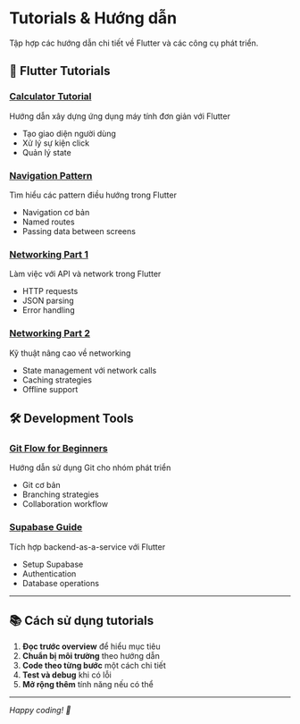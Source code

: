 # Tutorials & Hướng dẫn

Tập hợp các hướng dẫn chi tiết về Flutter và các công cụ phát triển.

## 🚀 Flutter Tutorials

### [Calculator Tutorial](./calculator-tutorial)

Hướng dẫn xây dựng ứng dụng máy tính đơn giản với Flutter

- Tạo giao diện người dùng
- Xử lý sự kiện click
- Quản lý state

### [Navigation Pattern](./navigation-pattern)

Tìm hiểu các pattern điều hướng trong Flutter

- Navigation cơ bản
- Named routes
- Passing data between screens

### [Networking Part 1](./networking-part1)

Làm việc với API và network trong Flutter

- HTTP requests
- JSON parsing
- Error handling

### [Networking Part 2](./networking-part2)

Kỹ thuật nâng cao về networking

- State management với network calls
- Caching strategies
- Offline support

## 🛠️ Development Tools

### [Git Flow for Beginners](./git-flow-team-beginner)

Hướng dẫn sử dụng Git cho nhóm phát triển

- Git cơ bản
- Branching strategies
- Collaboration workflow

### [Supabase Guide](./supabase)

Tích hợp backend-as-a-service với Flutter

- Setup Supabase
- Authentication
- Database operations

---

## 📚 Cách sử dụng tutorials

1. **Đọc trước overview** để hiểu mục tiêu
2. **Chuẩn bị môi trường** theo hướng dẫn
3. **Code theo từng bước** một cách chi tiết
4. **Test và debug** khi có lỗi
5. **Mở rộng thêm** tính năng nếu có thể

---

_Happy coding! 🎉_
